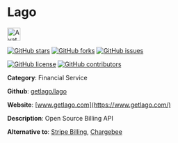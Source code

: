 
# Lago 

<a href="https://www.getlago.com/"><img src="https://icons.duckduckgo.com/ip3/www.getlago.com.ico" alt="Avatar" width="30" height="30" /></a>

[![GitHub stars](https://img.shields.io/github/stars/getlago/lago.svg?style=social&label=Star&maxAge=2592000)](https://GitHub.com/getlago/lago/stargazers/) [![GitHub forks](https://img.shields.io/github/forks/getlago/lago.svg?style=social&label=Fork&maxAge=2592000)](https://GitHub.com/getlago/lago/network/) [![GitHub issues](https://img.shields.io/github/issues/getlago/lago.svg)](https://GitHub.com/Ngetlago/lago/issues/)

[![GitHub license](https://img.shields.io/github/license/getlago/lago.svg)](https://github.com/getlago/lago/blob/master/LICENSE) [![GitHub contributors](https://img.shields.io/github/contributors/getlago/lago.svg)](https://GitHub.com/getlago/lago/graphs/contributors/) 

**Category**: Financial Service

**Github**: [getlago/lago](https://github.com/getlago/lago)

**Website**: [www.getlago.com](https://www.getlago.com/)

**Description**:
Open Source Billing API

**Alternative to**: [Stripe Billing](https://stripe.com/billing), [Chargebee](https://www.chargebee.com/)
